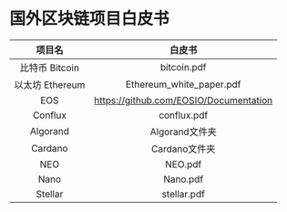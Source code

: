 # 国外区块链项目白皮书

|     项目名      |                 白皮书                 |
| :-------------: | :------------------------------------: |
| 比特币 Bitcoin  |              bitcoin.pdf               |
| 以太坊 Ethereum |        Ethereum_white_paper.pdf        |
|       EOS       | https://github.com/EOSIO/Documentation |
|     Conflux     |              conflux.pdf               |
|    Algorand     |             Algorand文件夹             |
|     Cardano     |             Cardano文件夹              |
|       NEO       |                NEO.pdf                 |
|      Nano       |                Nano.pdf                |
|     Stellar     |              stellar.pdf               |